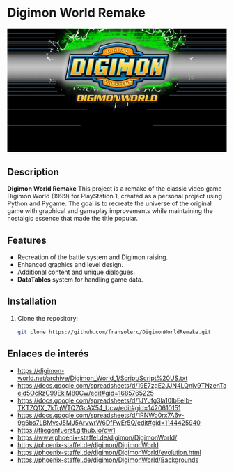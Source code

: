 # Digimon World Remake

![Intro](https://github.com/fransolerc/DigimonWorldRemake/blob/main/assets/ui/Menu/Intro.PNG)


## Description
**Digimon World Remake** This project is a remake of the classic video game Digimon World (1999) for PlayStation 1, created as a personal project using Python and Pygame. The goal is to recreate the universe of the original game with graphical and gameplay improvements while maintaining the nostalgic essence that made the title popular.

## Features
- Recreation of the battle system and Digimon raising.
- Enhanced graphics and level design.
- Additional content and unique dialogues.
- **DataTables** system for handling game data.

## Installation
1. Clone the repository:
   ```bash
   git clone https://github.com/fransolerc/DigimonWorldRemake.git
   ```

## Enlaces de interés

- https://digimon-world.net/archive/Digimon_World_1/Script/Script%20US.txt
- https://docs.google.com/spreadsheets/d/19E7zgE2JJN4LQnlv9TNzenTaeld5OcRzC99EkiM80Cw/edit#gid=1685765225
- https://docs.google.com/spreadsheets/d/1JYJfg3la10IbEeIb-TKTZQ1X_7kTqWTQZGcAX54_Ucw/edit#gid=1420610151
- https://docs.google.com/spreadsheets/d/1RNWo0rx7A6y-9g6bs7LBMvsJ5MJ5ArvwrW6DfFwEr5Q/edit#gid=1144425940
- https://fliegenfuerst.github.io/dw1
- https://www.phoenix-staffel.de/digimon/DigimonWorld/
- https://phoenix-staffel.de/digimon/DigimonWorld
- https://phoenix-staffel.de/digimon/DigimonWorld/evolution.html
- https://phoenix-staffel.de/digimon/DigimonWorld/Backgrounds
